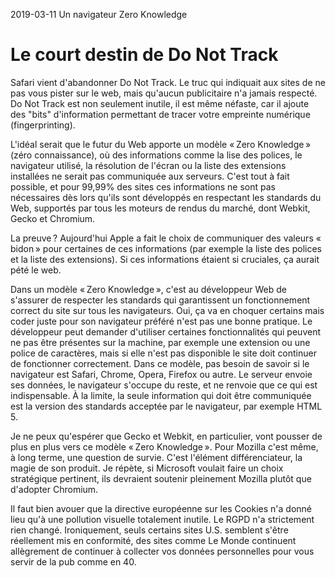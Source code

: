 2019-03-11 Un navigateur Zero Knowledge
# Le court destin de Do Not Track

Safari vient d'abandonner Do Not Track. Le truc qui indiquait aux sites de ne pas vous pister sur le web, mais qu'aucun publicitaire n'a jamais respecté. Do Not Track est non seulement inutile, il est même néfaste, car il ajoute des "bits" d'information permettant de tracer votre empreinte numérique (fingerprinting).

L'idéal serait que le futur du Web apporte un modèle « Zero Knowledge » (zéro connaissance), où des informations comme la lise des polices, le navigateur utilisé, la résolution de l'écran ou la liste des extensions installées ne serait pas communiquée aux serveurs. C'est tout à fait possible, et pour 99,99% des sites ces informations ne sont pas nécessaires dès lors qu'ils sont développés en respectant les standards du Web, supportés par tous les moteurs de rendus du marché, dont Webkit, Gecko et Chromium. 

La preuve ? Aujourd'hui Apple a fait le choix de communiquer des valeurs « bidon » pour certaines de ces informations (par exemple la liste des polices et la liste des extensions). Si ces informations étaient si cruciales, ça aurait pété le web.

Dans un modèle « Zero Knowledge », c'est au développeur Web de s'assurer de respecter les standards qui garantissent un fonctionnement correct du site sur tous les navigateurs. Oui, ça va en choquer certains mais coder juste pour son navigateur préféré n'est pas une bonne pratique. Le développeur peut demander d'utiliser certaines fonctionnalités qui peuvent ne pas être présentes sur la machine, par exemple une extension ou une police de caractères, mais si elle n'est pas disponible le site doit continuer de fonctionner correctement. Dans ce modèle, pas besoin de savoir si le navigateur est Safari, Chrome, Opera, Firefox ou autre. Le serveur envoie ses données, le navigateur s'occupe du reste, et ne renvoie que ce qui est indispensable. À la limite, la seule information qui doit être communiquée est la version des standards acceptée par le navigateur, par exemple HTML 5.

Je ne peux qu'espérer que Gecko et Webkit, en particulier, vont pousser de plus en plus vers ce modèle « Zero Knowledge ». Pour Mozilla c'est même, à long terme, une question de survie. C'est l'élément différenciateur, la magie de son produit. Je répète, si Microsoft voulait faire un choix stratégique pertinent, ils devraient soutenir pleinement Mozilla plutôt que d'adopter Chromium.

Il faut bien avouer que la directive européenne sur les Cookies n'a donné lieu qu'à une pollution visuelle totalement inutile. Le RGPD n'a strictement rien changé. Ironiquement, seuls certains sites U.S. semblent s'être réellement mis en conformité, des sites comme Le Monde continuent allègrement de continuer à collecter vos données personnelles pour vous servir de la pub comme en 40.

